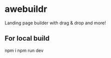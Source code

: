 # awebuildr

Landing page builder with drag &amp; drop and more!

## For local build

npm i
npm run dev
